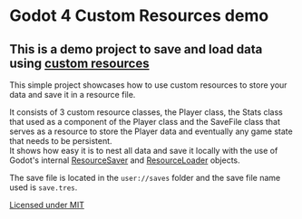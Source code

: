 # Godot 4 Custom Resources demo
## This is a demo project to save and load data using [custom resources](https://docs.godotengine.org/en/latest/tutorials/scripting/resources.html)

This simple project showcases how to use custom resources to store your data and save it in a resource file.

It consists of 3 custom resource classes, the Player class, the Stats class that used as a component of the Player class
and the SaveFile class that serves as a resource to store the Player data and eventually any game state that needs to be persistent.  
It shows how easy it is to nest all data and save it locally with the use of Godot's internal [ResourceSaver](https://docs.godotengine.org/en/latest/classes/class_resourcesaver.html) and [ResourceLoader](https://docs.godotengine.org/en/latest/classes/class_resourceloader.html) objects.

The save file is located in the `user://saves` folder and the save file name used is `save.tres`.

[Licensed under MIT](./LICENSE)
